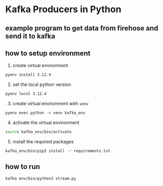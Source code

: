 # Kafka Producers in Python

## example program to get data from firehose and send it to kafka

## how to setup environment

1. create virtual environment

```bash
pyenv install 3.12.4
```

2. set the local python version

```bash
pyenv local 3.12.4
```

3. create virtual environment with `venv`

```bash
pyenv exec python -m venv kafka_env
```

4. activate the virtual environment

```bash
source kafka_env/bin/activate
```

5. install the required packages

```bash
kafka_env/bin/pip3 install -r requirements.txt
```

## how to run

```bash
kafka env/bin/python3 stream.py
```
